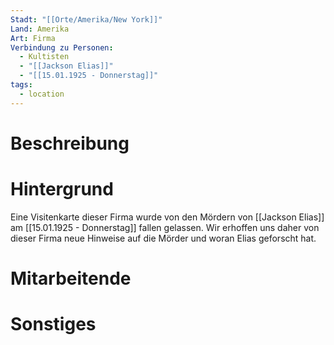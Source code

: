 ```yaml
---
Stadt: "[[Orte/Amerika/New York]]"
Land: Amerika
Art: Firma
Verbindung zu Personen:
  - Kultisten
  - "[[Jackson Elias]]"
  - "[[15.01.1925 - Donnerstag]]"
tags:
  - location
---
```

# Beschreibung



# Hintergrund
Eine Visitenkarte dieser Firma wurde von den Mördern von  [[Jackson Elias]] am [[15.01.1925 - Donnerstag]] fallen gelassen.
Wir erhoffen uns daher von dieser Firma neue Hinweise auf die Mörder und woran Elias geforscht hat.

# Mitarbeitende


# Sonstiges